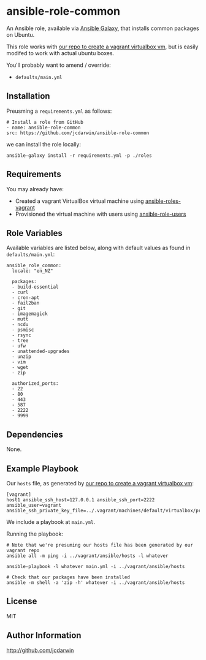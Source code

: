 ansible-role-common
===================

An Ansible role, available via [Ansible Galaxy](https://galaxy.ansible.com), that installs common packages on Ubuntu.

This role works with [our repo to create a vagrant virtualbox vm](https://github.com/jcdarwin/ansible-roles-vagrant), but is easily modifed to work with actual ubuntu boxes.

You'll probably want to amend / override:

* `defaults/main.yml`

Installation
------------

Preusming a `requirements.yml` as follows:

    # Install a role from GitHub
    - name: ansible-role-common
    src: https://github.com/jcdarwin/ansible-role-common

we can install the role locally:

    ansible-galaxy install -r requirements.yml -p ./roles


Requirements
------------

You may already have:

* Created a vagrant VirtualBox virtual machine using [ansible-roles-vagrant](https://github.com/jcdarwin/ansible-role-users)
* Provisioned the virtual machine with users using [ansible-role-users](https://github.com/jcdarwin/ansible-role-users)

Role Variables
--------------

Available variables are listed below, along with default values as found in `defaults/main.yml`:

    ansible_role_common:
      locale: "en_NZ"

      packages:
      - build-essential
      - curl
      - cron-apt
      - fail2ban
      - git
      - imagemagick
      - mutt
      - ncdu
      - psmisc
      - rsync
      - tree
      - ufw
      - unattended-upgrades
      - unzip
      - vim
      - wget
      - zip

	  authorized_ports:
	  - 22
	  - 80
	  - 443
	  - 587
	  - 2222
	  - 9999

Dependencies
------------

None.

Example Playbook
----------------

Our `hosts` file, as generated by [our repo to create a vagrant virtualbox vm](https://github.com/jcdarwin/ansible-roles-vagrant):

    [vagrant]
    host1 ansible_ssh_host=127.0.0.1 ansible_ssh_port=2222 ansible_user=vagrant ansible_ssh_private_key_file=../.vagrant/machines/default/virtualbox/private_key

We include a playbook at `main.yml`.

Running the playbook:

    # Note that we're presuming our hosts file has been generated by our vagrant repo
    ansible all -m ping -i ../vagrant/ansible/hosts -l whatever

    ansible-playbook -l whatever main.yml -i ../vagrant/ansible/hosts

	# Check that our packages have been installed
    ansible -m shell -a 'zip -h' whatever -i ../vagrant/ansible/hosts


License
-------

MIT

Author Information
------------------

http://github.com/jcdarwin
